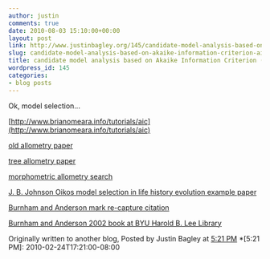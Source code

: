 ```yaml
---
author: justin
comments: true
date: 2010-08-03 15:10:00+00:00
layout: post
link: http://www.justinbagley.org/145/candidate-model-analysis-based-on-akaike-information-criterion-aic
slug: candidate-model-analysis-based-on-akaike-information-criterion-aic
title: candidate model analysis based on Akaike Information Criterion (AIC)
wordpress_id: 145
categories:
- blog posts
---
```


Ok, model selection...  



  
[http://www.brianomeara.info/tutorials/aic](http://www.brianomeara.info/tutorials/aic)  
  
[old allometry paper](http://www.jstor.org/stable/pdfplus/2408153.pdf)  
  
[tree allometry paper](http://article.pubs.nrc-cnrc.gc.ca/ppv/RPViewDoc?issn=1208-6037&volume=33&issue=5&startPage=885)  
  
[morphometric allometry search](http://scholar.google.com/scholar?start=10&q=morphometric+allometry&hl=en&as_sdt=20000000000000)  
  
[J. B. Johnson Oikos model selection in life history evolution example paper](http://biology.byu.edu/Faculty/jbj59/Lab/Publications/Oikos%202002.pdf)  
  
[Burnham and Anderson mark re-capture citation](http://md1.csa.com/partners/viewrecord.php?requester=gs&collection=ENV&recid=9003197&q=related%3A-wWZ5_QfP0MJ%3Ascholar.google.com%2F&uid=1000590&setcookie=yes)  
  
[Burnham and Anderson 2002 book at BYU Harold B. Lee Library](http://sfx.lib.byu.edu/sfxlcl3?sid=google&auinit=KP&aulast=Burnham&title=Model+selection+and+multimodel+inference:+a+practical+information-theoretic+approach&genre=book&isbn=0387953647&date=2002)  

Originally written to another blog, Posted by Justin Bagley at [5:21 PM](http://spatialmodels.blogspot.com/2010/02/candidate-model-analysis-based-akaike.html)
  *[5:21 PM]: 2010-02-24T17:21:00-08:00
